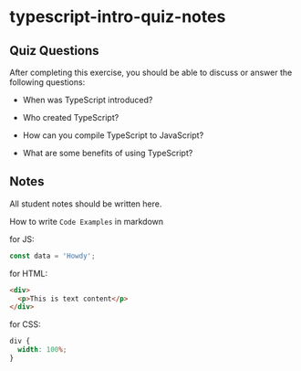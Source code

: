 # typescript-intro-quiz-notes

## Quiz Questions

After completing this exercise, you should be able to discuss or answer the following questions:

- When was TypeScript introduced?

- Who created TypeScript?

- How can you compile TypeScript to JavaScript?

- What are some benefits of using TypeScript?

## Notes

All student notes should be written here.

How to write `Code Examples` in markdown

for JS:

```js
const data = 'Howdy';
```

for HTML:

```html
<div>
  <p>This is text content</p>
</div>
```

for CSS:

```css
div {
  width: 100%;
}
```
